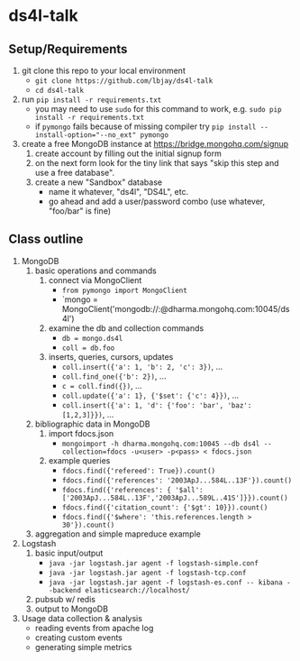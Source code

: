 ds4l-talk
=========

Setup/Requirements
------------------
1. git clone this repo to your local environment
   * `git clone https://github.com/lbjay/ds4l-talk`
   * `cd ds4l-talk`
2. run `pip install -r requirements.txt`
   * you may need to use `sudo` for this command to work, e.g. `sudo pip install -r requirements.txt`
   * if `pymongo` fails because of missing compiler try `pip install --install-option="--no_ext" pymongo`
3. create a free MongoDB instance at https://bridge.mongohq.com/signup
   1. create account by filling out the initial signup form
   2. on the next form look for the tiny link that says "skip this step and use a free database".
   2. create a new "Sandbox" database
      * name it whatever, "ds4l", "DS4L", etc.
      * go ahead and add a user/password combo (use whatever, "foo/bar" is fine)


Class outline
-------------
1. MongoDB
   1. basic operations and commands
      1. connect via MongoClient
         * `from pymongo import MongoClient`
         * `mongo = MongoClient('mongodb://<user>:<password>@dharma.mongohq.com:10045/ds4l')
      1. examine the db and collection commands
         * `db = mongo.ds4l`
         * `coll = db.foo`
      1. inserts, queries, cursors, updates
         * `coll.insert({'a': 1, 'b': 2, 'c': 3})`, ...
         * `coll.find_one({'b': 2})`, ...
         * `c = coll.find({})`, ...
         * `coll.update({'a': 1}, {'$set': {'c': 4}})`, ...
         * `coll.insert({'a': 1, 'd': {'foo': 'bar', 'baz': [1,2,3]}})`, ...
   1. bibliographic data in MongoDB
      1. import fdocs.json
         * `mongoimport -h dharma.mongohq.com:10045 --db ds4l --collection=fdocs -u<user> -p<pass> < fdocs.json`
      1. example queries
         * `fdocs.find({'refereed': True}).count()`
         * `fdocs.find({'references': '2003ApJ...584L..13F'}).count()`
         * `fdocs.find({'references': { '$all': ['2003ApJ...584L..13F','2003ApJ...589L..41S']}}).count()`
         * `fdocs.find({'citation_count': {'$gt': 10}}).count()`
         * `fdocs.find({'$where': 'this.references.length > 30'}).count()`
   1. aggregation and simple mapreduce example
1. Logstash
   1. basic input/output
      * `java -jar logstash.jar agent -f logstash-simple.conf`      
      * `java -jar logstash.jar agent -f logstash-tcp.conf`      
      * `java -jar logstash.jar agent -f logstash-es.conf -- kibana --backend elasticsearch://localhost/`      
   1. pubsub w/ redis
   1. output to MongoDB
1. Usage data collection & analysis
   * reading events from apache log
   * creating custom events
   * generating simple metrics
